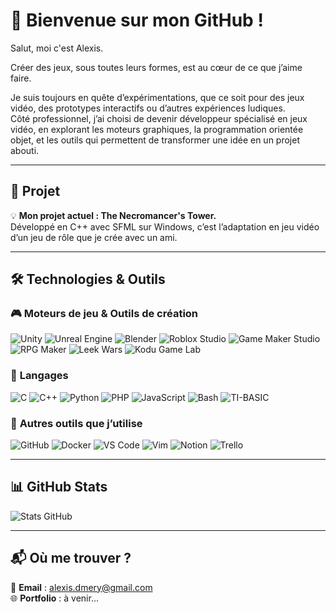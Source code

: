 # 👾 Bienvenue sur mon GitHub !

Salut, moi c'est Alexis.  

Créer des jeux, sous toutes leurs formes, est au cœur de ce que j’aime faire.  

Je suis toujours en quête d’expérimentations, que ce soit pour des jeux vidéo, des prototypes interactifs ou d’autres expériences ludiques.  
Côté professionnel, j’ai choisi de devenir développeur spécialisé en jeux vidéo, en explorant les moteurs graphiques, la programmation orientée objet, et les outils qui permettent de transformer une idée en un projet abouti.

---
## 📌 Projet

💡 **Mon projet actuel : The Necromancer's Tower.**  
Développé en C++ avec SFML sur Windows, c’est l’adaptation en jeu vidéo d’un jeu de rôle que je crée avec un ami.

---

## 🛠️ Technologies & Outils  

### 🎮 **Moteurs de jeu & Outils de création**  
![Unity](https://img.shields.io/badge/Unity-100000?style=for-the-badge&logo=unity&logoColor=white)
![Unreal Engine](https://img.shields.io/badge/Unreal%20Engine-0E1128?style=for-the-badge&logo=unrealengine&logoColor=white)
![Blender](https://img.shields.io/badge/Blender-F5792A?style=for-the-badge&logo=blender&logoColor=white)
![Roblox Studio](https://img.shields.io/badge/Roblox%20Studio-000000?style=for-the-badge&logo=roblox&logoColor=white)
![Game Maker Studio](https://img.shields.io/badge/Game%20Maker%20Studio-68B587?style=for-the-badge)
![RPG Maker](https://img.shields.io/badge/RPG%20Maker-red?style=for-the-badge)
![Leek Wars](https://img.shields.io/badge/Leek%20Wars-008000?style=for-the-badge)
![Kodu Game Lab](https://img.shields.io/badge/Kodu%20Game%20Lab-00A4C7?style=for-the-badge)

### 🔹 **Langages**  
![C](https://img.shields.io/badge/C-A8B9CC?style=for-the-badge&logo=c&logoColor=white)
![C++](https://img.shields.io/badge/C%2B%2B-00599C?style=for-the-badge&logo=c%2B%2B&logoColor=white)
![Python](https://img.shields.io/badge/Python-3776AB?style=for-the-badge&logo=python&logoColor=white)
![PHP](https://img.shields.io/badge/PHP-777BB4?style=for-the-badge&logo=php&logoColor=white)
![JavaScript](https://img.shields.io/badge/JavaScript-F7DF1E?style=for-the-badge&logo=javascript&logoColor=black)
![Bash](https://img.shields.io/badge/Bash-4EAA25?style=for-the-badge&logo=gnubash&logoColor=white)
![TI-BASIC](https://img.shields.io/badge/TI--BASIC-000000?style=for-the-badge)

### 🚀 **Autres outils que j’utilise**  
![GitHub](https://img.shields.io/badge/GitHub-181717?style=for-the-badge&logo=github&logoColor=white)
![Docker](https://img.shields.io/badge/Docker-2496ED?style=for-the-badge&logo=docker&logoColor=white)
![VS Code](https://img.shields.io/badge/VS%20Code-007ACC?style=for-the-badge&logo=visualstudiocode&logoColor=white)
![Vim](https://img.shields.io/badge/Vim-019733?style=for-the-badge&logo=vim&logoColor=white)
![Notion](https://img.shields.io/badge/Notion-000000?style=for-the-badge&logo=notion&logoColor=white)
![Trello](https://img.shields.io/badge/Trello-0052CC?style=for-the-badge&logo=trello&logoColor=white)

---

## 📊 GitHub Stats  

![Stats GitHub](https://github-readme-stats.vercel.app/api?username=Kiores23&show_icons=true&theme=radical)

---

## 📬 Où me trouver ?  
📧 **Email** : alexis.dmery@gmail.com   
🌐 **Portfolio** : à venir...  